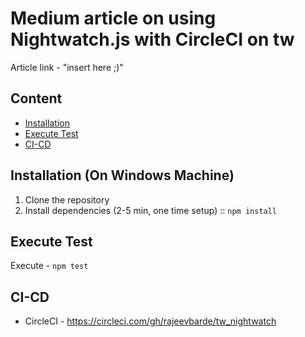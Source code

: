 # Medium article on using Nightwatch.js with CircleCI on tw

Article link -  "insert here  ;)"

## Content
- [Installation](#installation)
- [Execute Test](#Execute_Test)
- [CI-CD](#CI-CD)
 
 ## Installation (On Windows Machine)
1. Clone the repository
2. Install dependencies (2-5 min, one time setup) :: `npm install`

## Execute Test
Execute - `npm test` 

## CI-CD
-  CircleCI - https://circleci.com/gh/rajeevbarde/tw_nightwatch